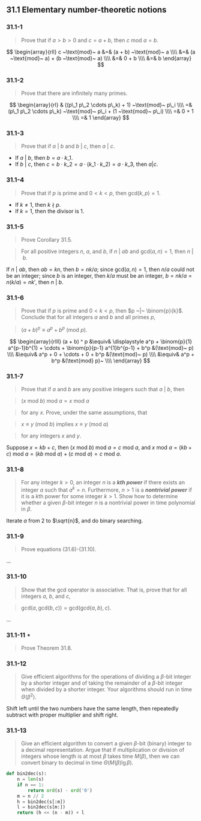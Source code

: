 ## 31.1 Elementary number-theoretic notions

### 31.1-1

> Prove that if $a > b > 0$ and $c = a + b$, then $c ~\text{mod}~ a = b$.

$$
\begin{array}{rll}
c ~\text{mod}~ a &=& (a + b) ~\text{mod}~ a \\\\
&=& (a ~\text{mod}~ a) + (b ~\text{mod}~ a) \\\\
&=& 0 + b \\\\
&=& b
\end{array}
$$

### 31.1-2

> Prove that there are infinitely many primes.

$$
\begin{array}{rl}
& ((p\_1 p\_2 \cdots p\_k) + 1) ~\text{mod}~ p\_i \\\\
=& (p\_1 p\_2 \cdots p\_k) ~\text{mod}~ p\_i + (1 ~\text{mod}~ p\_i) \\\\
=& 0 + 1 \\\\
=& 1
\end{array}
$$

### 31.1-3

> Prove that if $a ~|~ b$ and $b ~|~ c$, then $a ~|~ c$.

* If $a ~|~ b$, then $b = a \cdot k\_1$.
* If $b ~|~ c$, then $c = b \cdot k\_2 = a \cdot (k\_1 \cdot k\_2) = a \cdot k\_3$, then $a | c$.

### 31.1-4

> Prove that if $p$ is prime and $0 < k < p$, then $\text{gcd}(k, p) = 1$.

* If $k \ne 1$, then $k~\nmid~p$.
* If $k = 1$, then the divisor is $1$.

### 31.1-5

> Prove Corollary 31.5.

> For all positive integers $n$, $a$, and $b$, if $n~|~ab$ and $\text{gcd}(a, n) = 1$, then $n~|~b$.

If $n ~|~ ab$, then $ab = kn$, then $b = nk / a$; since $\text{gcd}(a, n) = 1$, then $n / a$ could not be an integer; since $b$ is an integer, then $k / a$ must be an integer, $b = nk / a = n (k / a) = n k'$, then $n ~|~ b$.

### 31.1-6

> Prove that if $p$ is prime and $0 < k < p$, then $p ~|~ \binom{p}{k}$. Conclude that for all integers $a$ and $b$ and all primes $p$,

> $(a + b)^p \equiv a^p + b^p ~(\text{mod}~p)$.

$$
\begin{array}{rlll}
(a + b) ^ p &\equiv& \displaystyle a^p + \binom{p}{1} a^{p-1}b^{1} + \cdots + \binom{p}{p-1} a^{1}b^{p-1} + b^p &(\text{mod}~ p) \\\\
&\equiv& a^p + 0 + \cdots + 0 + b^p &(\text{mod}~ p) \\\\
&\equiv& a^p + b^p &(\text{mod} p)~ \\\\
\end{array}
$$

### 31.1-7

> Prove that if $a$ and $b$ are any positive integers such that $a~|~b$, then

> $(x~\text{mod}~b)~\text{mod}~a = x~\text{mod}~a$

> for any $x$. Prove, under the same assumptions, that

> $x \equiv y ~(\text{mod}~ b)$ implies $x \equiv y ~(\text{mod}~a)$

> for any integers $x$ and $y$.

Suppose $x = kb + c$, then $(x~\text{mod}~b)~\text{mod}~a = c~\text{mod}~a$, and $x~\text{mod}~a = (kb + c)~\text{mod}~a = (kb~\text{mod}~a) + (c~\text{mod}~a) = c~\text{mod}~a$.

### 31.1-8

> For any integer $k > 0$, an integer $n$ is a __*$k$th power*__ if there exists an integer $a$ such that $a^k = n$. Furthermore, $n > 1$ is a __*nontrivial power*__ if it is a $k$th power for some integer $k > 1$. Show how to determine whether a given $\beta$-bit integer $n$ is a nontrivial power in time polynomial in $\beta$.

Iterate $a$ from $2$ to $\sqrt{n}$, and do binary searching.

### 31.1-9

> Prove equations (31.6)-(31.10).

$\dots$

### 31.1-10

> Show that the gcd operator is associative. That is, prove that for all integers $a$, $b$, and $c$,

> $\text{gcd}(a, \text{gcd}(b, c)) = \text{gcd}(\text{gcd}(a, b), c)$.

$\dots$

### 31.1-11 $\star$

> Prove Theorem 31.8.

### 31.1-12

> Give efficient algorithms for the operations of dividing a $\beta$-bit integer by a shorter integer and of taking the remainder of a $\beta$-bit integer when divided by a shorter integer. Your algorithms should run in time $\Theta(\beta^2)$.

Shift left until the two numbers have the same length, then repeatedly subtract with proper multiplier and shift right.

### 31.1-13

> Give an efficient algorithm to convert a given $\beta$-bit (binary) integer to a decimal representation. Argue that if multiplication or division of integers whose length is at most $\beta$ takes time $M(\beta)$, then we can convert binary to decimal in time $\Theta(M(\beta) \lg \beta)$.

```python
def bin2dec(s):
    n = len(s)
    if n == 1:
        return ord(s) - ord('0')
    m = n // 2
    h = bin2dec(s[:m])
    l = bin2dec(s[m:])
    return (h << (n - m)) + l
```
